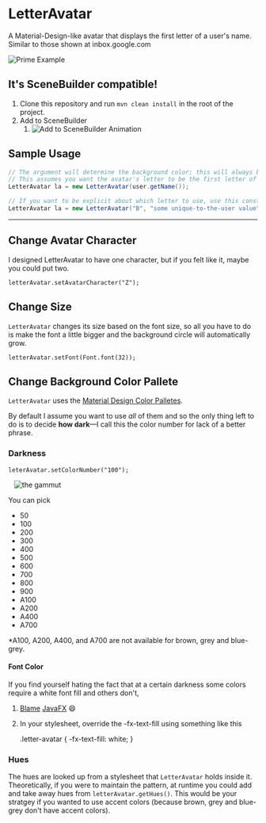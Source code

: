 # LetterAvatar
A Material-Design-like avatar that displays the first letter of a user's name. Similar to those shown at inbox.google.com

![Prime Example](https://i.imgur.com/OsmmaMe.png)


## It's SceneBuilder compatible!

1. Clone this repository and run `mvn clean install` in the root of the project.
2. Add to SceneBuilder
    1. ![Add to SceneBuilder Animation](https://i.imgur.com/7DHuDJQ.gif)

## Sample Usage
```java            
// The argument will determine the background color; this will always be the same color for the same input.
// This assumes you want the avatar's letter to be the first letter of the user's name.
LetterAvatar la = new LetterAvatar(user.getName());

// If you want to be explicit about which letter to use, use this constructor.
LetterAvatar la = new LetterAvatar("B", "some unique-to-the-user value");
```
---

## Change Avatar Character
I designed LetterAvatar to have one character, but if you felt like it, maybe you could put two.

    letterAvatar.setAvatarCharacter("Z");
    
## Change Size
`LetterAvatar` changes its size based on the font size, so all you have to do is make the font a little bigger and the background circle will automatically grow.

    letterAvatar.setFont(Font.font(32));
    
## Change Background Color Pallete
`LetterAvatar` uses the [Material Design Color Palletes].

By default I assume you want to use *all* of them and so the only thing left to do is to decide **how dark**—I call this the color number for lack of a better phrase.

### Darkness

    leterAvatar.setColorNumber("100");
    
    ![the gammut](https://i.imgur.com/GRLyJYo.png)

You can pick
<ul>
<li>50</li>
<li>100</li>
<li>200</li>
<li>300</li>
<li>400</li>
<li>500</li>
<li>600</li>
<li>700</li>
<li>800</li>
<li>900</li>
<li>A100</li>
<li>A200</li>
<li>A400</li>
<li>A700</li>
</ul>
</p>
*A100, A200, A400, and A700 are not available for brown, grey and blue-grey.

#### Font Color
If you find yourself hating the fact that at a certain darkness some colors require a white font fill and others don't,
 1. [Blame](https://gist.github.com/maxd/63691840fc372f22f470#file-modena-css-L112) [JavaFX](https://gist.github.com/maxd/63691840fc372f22f470#file-modena-css-L204) :smile:
 2. In your stylesheet, override the -fx-text-fill using something like this
    
    .letter-avatar {
        -fx-text-fill: white;
    }
    
### Hues
The hues are looked up from a stylesheet that `LetterAvatar` holds inside it. Theoretically, if you were to maintain the pattern, at runtime you could add and take away hues from `letterAvatar.getHues()`. This would be your stratgey if you wanted to use accent colors (because brown, grey and blue-grey don't have accent colors).

    
[Material Design Color Palletes]: https://material.io/guidelines/style/color.html#color-color-palette
